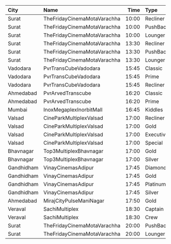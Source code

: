| City       | Name                        |  Time | Type         | Price | Capacity | Booked |
| :--------- | :-------------------------- | ----: | :----------- | ----: | -------: | -----: |
| Surat      | TheFridayCinemaMotaVarachha | 10:00 | Recliner     |  200₹ |      115 |      2 |
| Surat      | TheFridayCinemaMotaVarachha | 10:00 | PushBackSeat |  150₹ |      115 |      2 |
| Surat      | TheFridayCinemaMotaVarachha | 10:00 | Lounger      |  150₹ |      115 |      2 |
| Surat      | TheFridayCinemaMotaVarachha | 13:30 | Recliner     |  200₹ |       81 |      0 |
| Surat      | TheFridayCinemaMotaVarachha | 13:30 | PushBackSeat |  150₹ |       81 |      0 |
| Surat      | TheFridayCinemaMotaVarachha | 13:30 | Lounger      |  150₹ |       81 |      0 |
| Vadodara   | PvrTransCubeVadodara        | 15:45 | Classic      |  110₹ |       42 |      0 |
| Vadodara   | PvrTransCubeVadodara        | 15:45 | Prime        |  110₹ |       99 |      0 |
| Vadodara   | PvrTransCubeVadodara        | 15:45 | Recliner     |  300₹ |        8 |      0 |
| Ahmedabad  | PvrArvedTranscube           | 16:20 | Classic      |  150₹ |       33 |      0 |
| Ahmedabad  | PvrArvedTranscube           | 16:20 | Prime        |  150₹ |      100 |     13 |
| Mumbai     | InoxMegaplexInorbitMall     | 16:45 | Kiddles      |  200₹ |       19 |      0 |
| Valsad     | CineParkMultiplexValsad     | 17:00 | Recliner     |  200₹ |      100 |      0 |
| Valsad     | CineParkMultiplexValsad     | 17:00 | Gold         |  130₹ |      100 |      0 |
| Valsad     | CineParkMultiplexValsad     | 17:00 | Executive    |  110₹ |      100 |      0 |
| Valsad     | CineParkMultiplexValsad     | 17:00 | Special      |  110₹ |      100 |      0 |
| Bhavnagar  | Top3MultiplexBhavnagar      | 17:00 | Gold         |   70₹ |      100 |      0 |
| Bhavnagar  | Top3MultiplexBhavnagar      | 17:00 | Silver       |   70₹ |      100 |      0 |
| Gandhidham | VinayCinemasAdipur          | 17:45 | Diamond      |  160₹ |      100 |      0 |
| Gandhidham | VinayCinemasAdipur          | 17:45 | Gold         |   80₹ |       77 |      0 |
| Gandhidham | VinayCinemasAdipur          | 17:45 | Platinum     |  160₹ |       35 |      0 |
| Gandhidham | VinayCinemasAdipur          | 17:45 | Silver       |   80₹ |       41 |      0 |
| Ahmedabad  | MirajCityPulseManiNagar     | 17:50 | Gold         |  180₹ |       24 |      2 |
| Veraval    | SachiMultiplex              | 18:30 | Captain      |  100₹ |       68 |      8 |
| Veraval    | SachiMultiplex              | 18:30 | Crew         |  100₹ |       60 |     12 |
| Surat      | TheFridayCinemaMotaVarachha | 20:00 | PushBackSeat |  200₹ |      119 |      0 |
| Surat      | TheFridayCinemaMotaVarachha | 20:00 | Lounger      |  200₹ |      119 |      0 |